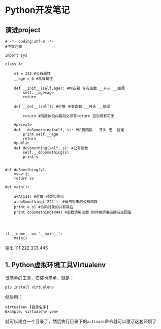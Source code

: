 # Python开发笔记

## 演进project

	# -*- coding:utf-8 -*-   
	#中文注释   
	
	import sys
	
	class A:
	 
		s1 = 333 #公有属性 
		__age = 0 #私有属性 
	
		def __init__(self,age): #构造器 专有函数 __开头 __结尾
			self.__age=age
			return
	
		def __del__(self): #析够 专有函数 __开头 __结尾
			
			return #函数体没内容则必须有return 否则可有可无
	
		#private
		def __doSomething(self, s): #私有函数 __开头 无__结尾
			print self.__age 
			return            
		#public
		def doSomething(self, s): #公有函数
			self.__doSomething(s)    
			print s
	
	 
	def doSomething(v):
		vv=v+1;
		return vv
	
	def main():
	 
		a=A(111) #对象 对类实例化
		a.doSomething('222')  #调用对象的公有函数
		print a.s1 #访问对象的共有属性
		print doSomething(444) #函数调用函数 同时被调用函数有返回值
	 
	
	 
	
	if __name__ == '__main__':
		main()
输出
	111
	222
	333
	445

## 1. Python虚拟环境工具Virtualenv
很简单的工具，安装也简单，就是：

	pip install virtualenv

然后用：

	virtualenv [目录名字]
	Example: virtualenv venv

就可以建立一个目录了，然后执行目录下的`activate`命令就可以激活这套环境了
